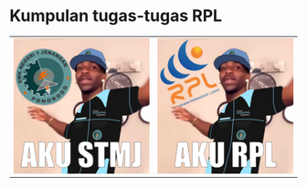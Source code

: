 # Kumpulan tugas-tugas RPL

|                                         |                                        |
| :-------------------------------------: | :------------------------------------: |
| ![aku stmj](.github/icons/aku_stmj.png) | ![aku stmj](.github/icons/aku_rpl.png) |
